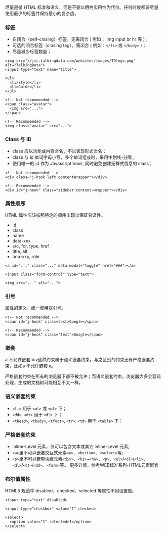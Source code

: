 尽量遵循 HTML 标准和语义，但是不要以牺牲实用性为代价。任何时候都要尽量使用最少的标签并保持最小的复杂度。

### 标签
- 自闭合（self-closing）标签，无需闭合 ( 例如： img input br hr 等 )；
- 可选的闭合标签（closing tag），需闭合 ( 例如：```</li>``` 或 ```</body>``` )；
- 尽量减少标签数量；

```
<img src="//jic.talkingdata.com/websites/images/TDlogo.png" alt="TalkingData">
<input type="text" name="title">

<ul>
  <li>Style</li>
  <li>Guide</li>
</ul>

<!-- Not recommended -->
<span class="avatar">
  <img src="...">
</span>

<!-- Recommended -->
<img class="avatar" src="...">
```

### Class 与 ID
- class 应以功能或内容命名，不以表现形式命名；
- class 与 id 单词字母小写，多个单词组成时，采用中划线-分隔；
- 使用唯一的 id 作为 Javascript hook, 同时避免创建无样式信息的 class；

```
<!-- Not recommended -->
<div class="j-hook left contentWrapper"></div>

<!-- Recommended -->
<div id="j-hook" class="sidebar content-wrapper"></div>
```

### 属性顺序
HTML 属性应该按照特定的顺序出现以保证易读性。

- id
- class
- name
- data-xxx
- src, for, type, href
- title, alt
- aria-xxx, role

```
<a id="..." class="..." data-modal="toggle" href="###"></a>

<input class="form-control" type="text">

<img src="..." alt="...">
```

### 引号
属性的定义，统一使用双引号。

```
<!-- Not recommended -->
<span id='j-hook' class=text>Google</span>

<!-- Recommended -->
<span id="j-hook" class="text">Google</span>
```

###  嵌套
a 不允许嵌套 div这种约束属于语义嵌套约束，与之区别的约束还有严格嵌套约束，比如a 不允许嵌套 a。

严格嵌套约束在所有的浏览器下都不被允许；而语义嵌套约束，浏览器大多会容错处理，生成的文档树可能相互不太一样。

### 语义嵌套约束

- ```<li>``` 用于 ```<ul>``` 或 ```<ol>``` 下；
- ```<dd>```, ```<dt>``` 用于 ```<dl>``` 下；
- ```<thead>```, ```<tbody>```, ```<tfoot>```, ```<tr>```, ```<td>``` 用于 ```<table>``` 下；

### 严格嵌套约束

- inline-Level 元素，仅可以包含文本或其它 inline-Level 元素;
- ```<a>```里不可以嵌套交互式元素```<a>```、```<button>```、```<select>```等;
- ```<p>```里不可以嵌套块级元素```<div>```、```<h1>```~```<h6>```、```<p>```、```<ul>```/```<ol>```/```<li>```、```<dl>```/```<dt>```/```<dd>```、```<form>```等。
更多详情，参考WEB标准系列-HTML元素嵌套

### 布尔值属性
HTML5 规范中 disabled、checked、selected 等属性不用设置值。

```
<input type="text" disabled>

<input type="checkbox" value="1" checked>

<select>
  <option value="1" selected>1</option>
</select>
```